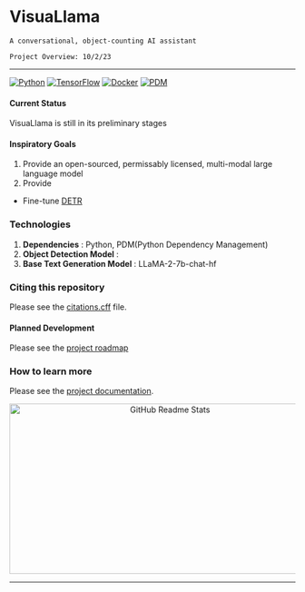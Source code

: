 # VisuaLlama

`A conversational, object-counting AI assistant`

`Project Overview: 10/2/23`

---

[![Python](https://img.shields.io/badge/Python-FFD43B?style=for-the-badge&logo=python&logoColor=blue)](https://www.python.org/) [![TensorFlow](https://img.shields.io/badge/TensorFlow-FF6F00?style=for-the-badge&logo=tensorflow&logoColor=white)](https://pdm.fming.dev) [![Docker](https://img.shields.io/badge/Docker-2CA5E0?style=for-the-badge&logo=docker&logoColor=white)](https://pdm.fming.dev) [![PDM](https://img.shields.io/badge/pdm-managed-blueviolet)](https://pdm.fming.dev)

#### Current Status
VisuaLlama is still in its preliminary stages

#### Inspiratory Goals

1) Provide an open-sourced, permissably licensed, multi-modal large language model
2) Provide 

- Fine-tune [DETR](https://huggingface.co/facebook/detr-resnet-50-dc5-panoptic)

### Technologies

1. **Dependencies** : Python, PDM(Python Dependency Management)
2. **Object Detection Model** :
3. **Base Text Generation Model** : LLaMA-2-7b-chat-hf

### Citing this repository

Please see the [citations.cff](citations.cff) file.

#### Planned Development

Please see the [project roadmap](documents/ROADMAP.md)

### How to learn more

Please see the [project documentation](documents).

<div align="center">
  <img width="550" height="300" src="https://github-readme-stats.vercel.app/api/top-langs/?username=daethyra&theme=dark" alt="GitHub Readme Stats">
</div>

---
